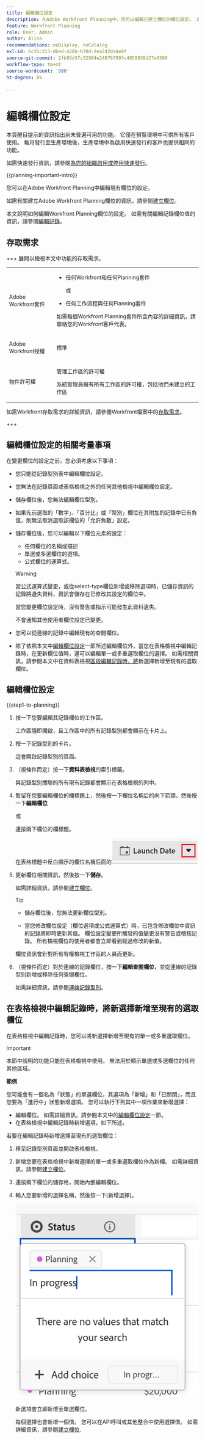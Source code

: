 ```yaml
---
title: 編輯欄位設定
description: 在Adobe Workfront Planning中，您可以編輯已建立欄位的欄位設定。 本文說明如何編輯Workfront Planning欄位的設定。
feature: Workfront Planning
role: User, Admin
author: Alina
recommendations: noDisplay, noCatalog
exl-id: 6c35c313-d6ed-428b-b70d-2ea242da4e8f
source-git-commit: 2fb95d37c32984e248767993c4858038d27e0590
workflow-type: tm+mt
source-wordcount: '980'
ht-degree: 0%

---
```



# 編輯欄位設定

<!--leave the choice value information in yellow till January 2026-->

<span class="preview">本頁醒目提示的資訊指出尚未普遍可用的功能。 它僅在預覽環境中可供所有客戶使用。 每月發行至生產環境後，生產環境中為啟用快速發行的客戶也提供相同的功能。</span>

<span class="preview">如需快速發行資訊，請參閱[為您的組織啟用或停用快速發行](/help/quicksilver/administration-and-setup/set-up-workfront/configure-system-defaults/enable-fast-release-process.md)。</span>

{{planning-important-intro}}

您可以在Adobe Workfront Planning中編輯現有欄位的設定。

如需有關建立Adobe Workfront Planning欄位的資訊，請參閱[建立欄位](/help/quicksilver/planning/fields/create-fields.md)。

本文說明如何編輯Workfront Planning欄位的設定。 如需有關編輯記錄欄位值的資訊，請參閱[編輯記錄](/help/quicksilver/planning/records/edit-records.md)。

## 存取需求

+++ 展開以檢視本文中功能的存取需求。 

<table style="table-layout:auto"> 
<col> 
</col> 
<col> 
</col> 
<tbody> 
    <tr> 
<tr> 
</tr>   
<tr> 
   <td role="rowheader"><p>Adobe Workfront套件</p></td> 
   <td> 
<ul> 
<li><p>任何Workfront和任何Planning套件</p></li>
或
<li><p>任何工作流程與任何Planning套件</p></li></ul>
<p>如需每個Workfront Planning套件所含內容的詳細資訊，請聯絡您的Workfront客戶代表。 </p> 
   </td> 
  <tr> 
   <td role="rowheader"><p>Adobe Workfront授權</p></td> 
   <td><p>標準</p>
   </td> 
  </tr> 
  <tr> 
   <td role="rowheader"><p>物件許可權</p></td> 
   <td>   <p>管理工作區的許可權</p>  
   <p>系統管理員擁有所有工作區的許可權，包括他們未建立的工作區</p>  </td> 
  </tr>  
</tbody> 
</table>

如需Workfront存取需求的詳細資訊，請參閱Workfront檔案中的[存取需求](/help/quicksilver/administration-and-setup/add-users/access-levels-and-object-permissions/access-level-requirements-in-documentation.md)。

+++     

<!--Old:

<table style="table-layout:auto"> 
<col> 
</col> 
<col> 
</col> 
<tbody> 
    <tr> 
<tr> 
<td> 
   <p> Products</p> </td> 
   <td> 
   <ul><li><p> Adobe Workfront</p></li> 
   <li><p> Adobe Workfront Planning<p></li></ul></td> 
  </tr>   
<tr> 
   <td role="rowheader"><p>Adobe Workfront plan*</p></td> 
   <td> 
<p>Any of the following Workfront plans:</p> 
<ul><li>Select</li> 
<li>Prime</li> 
<li>Ultimate</li></ul> 
<p>Workfront Planning is not available for legacy Workfront plans</p> 
   </td> 
<tr> 
   <td role="rowheader"><p>Adobe Workfront Planning package*</p></td> 
   <td> 
<p>Any </p> 
<p>For more information about what is included in each Workfront Planning plan, contact your Workfront account manager. </p> 
   </td> 
 <tr> 
   <td role="rowheader"><p>Adobe Workfront platform</p></td> 
   <td> 
<p>Your organization's instance of Workfront must be onboarded to the Adobe Unified Experience to be able to access Workfront Planning.</p> 
<p>For more information, see <a href="/help/quicksilver/workfront-basics/navigate-workfront/workfront-navigation/adobe-unified-experience.md">Adobe Unified Experience for Workfront</a>. </p> 
   </td> 
   </tr> 
  </tr> 
  <tr> 
   <td role="rowheader"><p>Adobe Workfront license*</p></td> 
   <td><p> Standard </p>
   <p>Workfront Planning is not available for legacy Workfront licenses</p> 
  </td> 
  </tr> 
  <tr> 
   <td role="rowheader"><p>Access level configuration</p></td> 
   <td> <p>There are no access level controls for Adobe Workfront Planning</p>   
</td> 
  </tr> 
<tr> 
   <td role="rowheader"><p>Object permissions</p></td> 
   <td>   <p>Manage permissions to a workspace and record type</a> </p>  
   <p>System Administrators have permissions to all workspaces, including the ones they did not create</p></td> 
  </tr> 
</tbody> 
</table> -->

## 編輯欄位設定的相關考量事項

在變更欄位的設定之前，您必須考慮以下事項：

* 您只能從記錄型別表中編輯欄位設定。
* 您無法在記錄頁面或表格檢視之外的任何其他檢視中編輯欄位設定。
* 儲存欄位後，您無法編輯欄位型別。
* 如果先前選取的「數字」、「百分比」或「幣別」欄位在其附加的記錄中已有負值，則無法取消選取該欄位的「允許負數」設定。
* 儲存欄位後，您可以編輯以下欄位元素的設定：

   * 任何欄位的名稱或描述
   * 單選或多選欄位的選項。
   * 公式欄位的運算式。

  >[!WARNING]
  >
  >當公式運算式變更，或從select-type欄位新增或移除選項時，已儲存資訊的記錄將遺失資料，資訊會儲存在已修改其設定的欄位中。
  >
  >當您變更欄位設定時，沒有警告或指示可能發生此資料遺失。
  >
  >不會通知其他使用者欄位設定已變更。

* 您可以從連線的記錄中編輯現有的查閱欄位。
* 除了依照本文中[編輯欄位設定](#edit-field-settings-1)一節所述編輯欄位外，<span class="preview">當您在表格檢視中編輯記錄時，在更新欄位值時，還可以編輯單一或多重選取欄位的選擇。 如需相關資訊，請參閱本文中在資料表檢視[區段編輯記錄時，將](#add-new-choices-to-an-existing-select-field-when-editing-records-in-the-table-view)新選擇新增至現有的選取欄位。</span>

<!--at production - April 10, 2025 - remove the last bullet altogether-->

<!--this is not yet true, but it might come later:
* You can deselect Allow negative numbers option from a Number, Percentage, or Currency field after you save the field. 
-->

## 編輯欄位設定

{{step1-to-planning}}

1. 按一下您要編輯其記錄欄位的工作區。

   工作區隨即開啟，且工作區中的所有記錄型別都會顯示在卡片上。

1. 按一下記錄型別的卡片。

   這會開啟記錄型別的頁面。

1. （視條件而定）按一下&#x200B;**資料表檢視**&#x200B;的索引標籤。

   與記錄型別關聯的所有現有記錄都會顯示在表格檢視的列中。
1. 暫留在您要編輯欄位的欄標題上，然後按一下欄位名稱后的向下箭頭，然後按一下&#x200B;**編輯欄位**

   或

   連按兩下欄位的欄標題。

   在表格標題中反白顯示的欄位名稱后面的![箭頭選單](assets/arrow-menu-after-name-of-field-in-table-header-highlighted.png)

1. 更新欄位相關資訊，然後按一下&#x200B;**儲存**。

   如需詳細資訊，請參閱[建立欄位](/help/quicksilver/planning/fields/create-fields.md)。

   <!--insert screen shot when finalized-->

   >[!TIP]
   >
   >* 儲存欄位後，您無法更新欄位型別。
   >
   >* 當您修改欄位設定（欄位選項或公式運算式）時，已包含修改欄位中資訊的記錄將即時更新其值。 欄位設定變更所觸發的值變更沒有警告或稽核記錄。 所有檢視欄位的使用者都會立即看到經過修改的新值。

   欄位資訊會針對所有有權檢視工作區的人員而更新。

1. （視條件而定）對於連線的記錄欄位，按一下&#x200B;**編輯查閱欄位**，並從連線的記錄型別新增或移除任何查閱欄位。

   如需詳細資訊，請參閱[連線記錄型別](/help/quicksilver/planning/architecture/connect-record-types.md)。


## 在表格檢視中編輯記錄時，將新選擇新增至現有的選取欄位

<!--some of this information is also available in Edit records article - update both when necessary-->

在表格檢視中編輯記錄時，您可以將新選擇新增至現有的單一或多重選取欄位。

>[!IMPORTANT]
>
>本節中說明的功能只能在表格檢視中使用。 無法用於顯示單選或多選欄位的任何其他區域。

**範例**

您可能會有一個名為「狀態」的單選欄位，其選項為「新增」和「已關閉」，而且您要為「進行中」狀態新增選項。 您可以執行下列其中一項作業來新增選擇：

* 編輯欄位。 如需詳細資訊，請參閱本文中的[編輯欄位設定](#edit-field-settings-1)一節。
* 在表格檢視中編輯記錄時新增選項，如下所述。

若要在編輯記錄時新增選擇至現有的選取欄位：

1. 移至記錄型別頁面並開啟表格檢視。
1. 新增您要在表格檢視中新增選擇的單一或多重選取欄位作為新欄。 如需詳細資訊，請參閱[建立欄位](/help/quicksilver/planning/fields/create-fields.md)。
1. 連按兩下欄位的儲存格，開始內嵌編輯欄位。
1. 輸入您要新增的選擇名稱，然後按一下[新增選擇]。**&#x200B;**

   ![在表格檢視中的單一選取欄位中新增選項](assets/add-choice-in-table-view-for-single-select-field.png)

   新選項會立即新增至單選欄位。

   <span class="preview">每個選擇也會新增一個值。 您可以在API呼叫或其他整合中使用選擇值。 如需詳細資訊，請參閱[建立欄位](/help/quicksilver/planning/fields/create-fields.md).</span>

